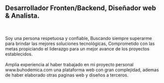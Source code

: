 <h2>Desarrollador Fronten/Backend, Diseñador web & Analista.</h2>
<br><br>
Soy una persona respetuosa y confiable, Buscando siempre superarme para brindar las mejores soluciones tecnológicas, Comprometido con las metas propiciando el liderazgo para un mejor avance de los proyectos establecidos.
<br><br>
Amplia experiencia al haber trabajado en mi proyecto personal www.buhodemica.com una plataforma web con gran complejidad, ademas de haber elaborado otras paginas web y diseños a terceros.
